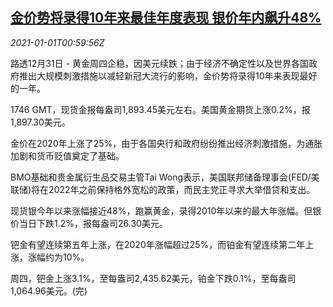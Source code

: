 <!--1609464196000-->
[金价势将录得10年来最佳年度表现 银价年内飙升48%](https://cn.reuters.com/article/global-precious-metal-drv-1231-idCNKBS2961WT)
------

<div><i>2021-01-01T00:59:56Z</i></div><p>路透12月31日 - 黄金周四企稳，因美元续跌；由于经济不确定性以及世界各国政府推出大规模刺激措施以减轻新冠大流行的影响，金价势将录得10年来表现最好的一年。</p><p>1746 GMT，现货金报每盎司1,893.45美元左右。美国黄金期货上涨0.2%，报1,897.30美元。</p><p>金价在2020年上涨了25%，由于各国央行和政府纷纷推出经济刺激措施，为通胀加剧和货币贬值奠定了基础。</p><p>BMO基础和贵金属衍生品交易主管Tai Wong表示，美国联邦储备理事会(FED/美联储)将在2022年之前保持格外宽松的政策，而民主党正寻求大举借贷和支出。</p><p>现货银今年以来涨幅接近48%，跑赢黄金，录得2010年以来的最大年涨幅。但银价当日下跌1.2%，报每盎司26.30美元。</p><p>钯金有望连续第五年上涨，在2020年涨幅超过25%，而铂金有望连续第二年上涨，涨幅约为10%。</p><p>周四，钯金上涨3.1%，至每盎司2,435.62美元，铂金下跌0.1%，至每盎司1,064.96美元。(完)</p>
